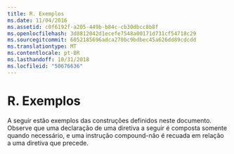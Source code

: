 ```yaml
---
title: R. Exemplos
ms.date: 11/04/2016
ms.assetid: c0f6192f-a205-449b-b84c-cb30dbcc8b8f
ms.openlocfilehash: 3d8812042d1ecefe7548a00171d731cf54718c29
ms.sourcegitcommit: 6052185696adca270bc9bdbec45a626dd89cdcdd
ms.translationtype: MT
ms.contentlocale: pt-BR
ms.lasthandoff: 10/31/2018
ms.locfileid: "50676636"
---
```

# <a name="a-examples"></a>R. Exemplos

A seguir estão exemplos das construções definidos neste documento. Observe que uma declaração de uma diretiva a seguir é composta somente quando necessário, e uma instrução compound-não é recuada em relação a uma diretiva que precede.